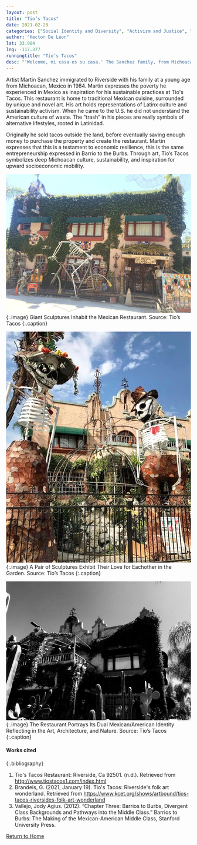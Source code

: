 ```yaml
---
layout: post
title: "Tio’s Tacos"
date: 2021-02-20
categories: ["Social Identity and Diversity", "Activism and Justice", "Economic (Im)mobility and Class"]
author: "Hector De Leon"
lat: 33.984
lng: -117.377
runningtitle: "Tio’s Tacos"
desc: "'Welcome, mi casa es su casa.' The Sanchez family, from Michoacan, Mexico, has proudly served Riverside, art, food, and culture since 1990."
---
```

Artist Martin Sanchez immigrated to Riverside with his family at a young age from Michoacan, Mexico in 1984. Martin expresses the poverty he experienced in Mexico as inspiration for his sustainable practices at Tio's Tacos. This restaurant is home to traditional Mexican cuisine, surrounded by unique and novel art. His art holds representations of Latinx culture and sustainability activism. When he came to the U.S. he did not understand the American culture of waste. The “trash” in his pieces are really symbols of alternative lifestyles, rooted in Latinidad. 

Originally he sold tacos outside the land, before eventually saving enough money to purchase the property and create the restaurant. Martin expresses that this is a testament to economic resilience, this is the same entrepreneurship expressed in Barrio to the Burbs. Through art, Tio’s Tacos symbolizes deep Michoacan culture, sustainability, and inspiration for upward socioeconomic mobility.

![Tio’s Tacos Giants and Store](images/TiosTacos_Pin1_Image1.jpg)
   {:.image} 
Giant Sculptures Inhabit the Mexican Restaurant. Source: Tio’s Tacos
   {:.caption} 

![Tio’s Tacos Garden Couple](images/TiosTacos_Pin1_Image2.jpg)
   {:.image} 
A Pair of Sculptures Exhibit Their Love for Eachother in the Garden. Source: Tio’s Tacos
   {:.caption} 

![Tio’s Tacos Crossroads of Culture](images/TiosTacos_Pin1_Image3.jpg)
   {:.image} 
The Restaurant Portrays Its Dual Mexican/American Identity Reflecting in the Art, Architecture, and Nature. Source: Tio’s Tacos
   {:.caption} 

#### Works cited

{:.bibliography}
1. Tio's Tacos Restaurant: Riverside, Ca 92501. (n.d.). Retrieved from http://www.tiostacos1.com/index.html
2. Brandeis, G. (2021, January 19). Tio's Tacos: Riverside's folk art wonderland. Retrieved from https://www.kcet.org/shows/artbound/tios-tacos-riversides-folk-art-wonderland
3. Vallejo, Jody Agius. (2012). “Chapter Three: Barrios to Burbs, Divergent Class Backgrounds and Pathways into the Middle Class.” Barrios to Burbs: The Making of the Mexican-American Middle Class, Stanford University Press. 

[Return to Home](https://uclachicanxstudies.github.io/BarrioSuburbanisms/)

